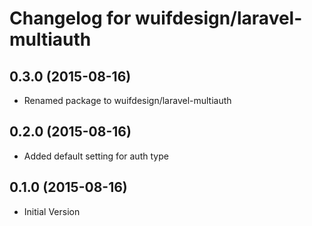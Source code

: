 # Changelog for wuifdesign/laravel-multiauth

## 0.3.0 (2015-08-16)

- Renamed package to wuifdesign/laravel-multiauth

## 0.2.0 (2015-08-16)

- Added default setting for auth type

## 0.1.0 (2015-08-16)

- Initial Version